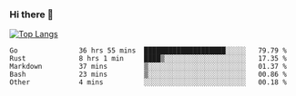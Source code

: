 ### Hi there 👋

<!--
**3Xpl0it3r/3Xpl0it3r** is a ✨ _special_ ✨ repository because its `README.md` (this file) appears on your GitHub profile.

Here are some ideas to get you started:

- 🔭 I’m currently working on ...
- 🌱 I’m currently learning ...
- 👯 I’m looking to collaborate on ...
- 🤔 I’m looking for help with ...
- 💬 Ask me about ...
- 📫 How to reach me: ...
- 😄 Pronouns: ...
- ⚡ Fun fact: ...
-->


[![Top Langs](https://github-readme-stats.vercel.app/api/top-langs/?username=3Xpl0it3r&layout=compact)](https://github.com/3Xpl0it3r/3Xpl0it3r)

<!--START_SECTION:waka-->

```text
Go               36 hrs 55 mins  ████████████████████░░░░░   79.79 %
Rust             8 hrs 1 min     ████▒░░░░░░░░░░░░░░░░░░░░   17.35 %
Markdown         37 mins         ▒░░░░░░░░░░░░░░░░░░░░░░░░   01.37 %
Bash             23 mins         ▒░░░░░░░░░░░░░░░░░░░░░░░░   00.86 %
Other            4 mins          ░░░░░░░░░░░░░░░░░░░░░░░░░   00.18 %
```

<!--END_SECTION:waka-->
